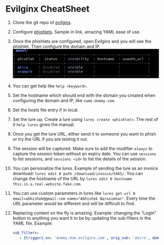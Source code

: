 # Evilginx CheatSheet

1. Clone the git repo of [evilginx](https://github.com/kgretzky/evilginx2).

2. Configure [phishlets](https://github.com/kgretzky/evilginx2/blob/master/phishlets/example.yaml). Sample in link, amazing YAML ease of use.

3. Once the phishlets are configured, open Evilginx and you will see the phishlet. Then configure the domain and IP.
    ![with phishlet I created](image.png)

4. You can get help like `help <keyword>`.

5. Set the hostname which should end with the domain you created when configuring the domain and IP, like `same.dummy.com`.

6. Set the hosts file entry if in local.

7. Set the lure up. Create a lure using `lures create <phishlet>`. The rest of it `help lures` gives the manual.

8. Once you get the lure URL, either send it to someone you want to phish or try the URL if you are testing it out.

9. The session will be captured. Make sure to add the modifier `always` to capture the session token without an expiry date. You can use `sessions` to list sessions, and `sessions <id>` to list the details of the session.

10. You can personalize the lures. Example of sending the lure as an invoice download: `lures edit 0 path /download/invoice/5465/`. You can change the hostname of the URL by `lures edit 0 hostname this.is.a.real.website.fake.com`.

11. You can use custom parameters in lures like `lures get-url 0 email=abhishek@gmail.com name="Abhishek Narasimhan"`. Every time the URL parameter would be different and will be difficult to find.

12. Replacing content on the fly is amazing. Example: changing the "Login" button to anything you want it to be by updating the sub-filters in the YAML file. Example:
     ```yaml
     sub_filters:
        - {triggers_on: 'dummy.dum.evilginx.com', orig_sub: 'akira', domain: 'dum.evilginx.com', search: '" Login "', replace: '" Get Phished! "', mimes: ['text/javascript']}
     ```
